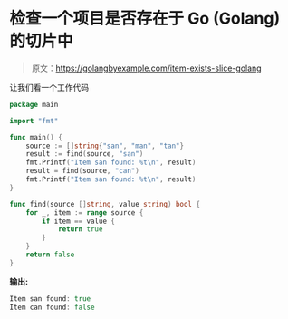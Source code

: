 # 检查一个项目是否存在于 Go (Golang)的切片中

> 原文：<https://golangbyexample.com/item-exists-slice-golang>

让我们看一个工作代码

```go
package main

import "fmt"

func main() {
    source := []string{"san", "man", "tan"}
    result := find(source, "san")
    fmt.Printf("Item san found: %t\n", result)
    result = find(source, "can")
    fmt.Printf("Item san found: %t\n", result)
}

func find(source []string, value string) bool {
    for _, item := range source {
        if item == value {
            return true
        }
    }
    return false
}
```

**输出:**

```go
Item san found: true
Item can found: false
```